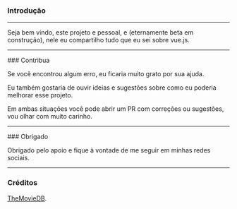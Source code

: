 ### Introdução
<hr>
Seja bem vindo, este projeto e pessoal, e (eternamente beta em construção), nele eu compartilho tudo que eu sei sobre vue.js.

<hr>
### Contribua

Se você encontrou algum erro, eu ficaria muito grato por sua ajuda.

Eu também gostaria de ouvir ideias e sugestões sobre como eu poderia melhorar esse projeto.

Em ambas situações você pode abrir um PR com correções ou sugestões, vou olhar com muito carinho.

<hr>
### Obrigado

Obrigado pelo apoio e fique à vontade de me seguir em minhas redes sociais.

<hr>

### Créditos
[TheMovieDB](https://www.themoviedb.org/).
